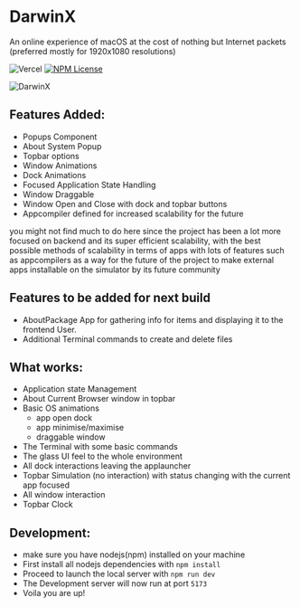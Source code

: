 # DarwinX

An online experience of macOS at the cost of nothing but Internet packets (preferred mostly for 1920x1080 resolutions)

![Vercel](https://vercelbadge.vercel.app/api/thelinuxguy-ssh/MacOS-Simulator)
[![NPM License](https://img.shields.io/npm/l/all-contributors.svg?style=flat)](https://github.com/TheLinuxGuy-ssh/MacOS-Simulator/blob/main/LICENSE)

![DarwinX](https://github.com/user-attachments/assets/c181009b-c0fa-43fa-aa5b-986549c488c5)


## Features Added: 

- Popups Component
- About System Popup
- Topbar options
- Window Animations
- Dock Animations
- Focused Application State Handling
- Window Draggable
- Window Open and Close with dock and topbar buttons
- Appcompiler defined for increased scalability for the future

you might not find much to do here since the project has been a lot more focused on backend and its super efficient scalability, with the best possible methods of scalability in terms of apps with lots of features such as appcompilers as a way for the future of the project to make external apps installable on the simulator by its future community

## Features to be added for next build

- AboutPackage App for gathering info for items and displaying it to the frontend User.
- Additional Terminal commands to create and delete files 

## What works:
- Application state Management
- About Current Browser window in topbar
- Basic OS animations
  - app open dock
  - app minimise/maximise
  - draggable window
- The Terminal with some basic commands
- The glass UI feel to the whole environment
- All dock interactions leaving the applauncher
- Topbar Simulation (no interaction) with status changing with the current app focused
- All window interaction
- Topbar Clock

## Development:

- make sure you have nodejs(npm) installed on your machine
- First install all nodejs dependencies with `npm install`
- Proceed to launch the local server with `npm run dev`
- The Development server will now run at port `5173`
- Voila you are up!
